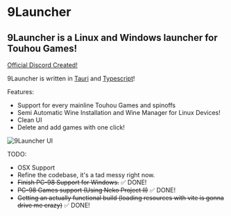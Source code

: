 # 9Launcher

## 9Launcher is a Linux and Windows launcher for Touhou Games!

[Official Discord Created!](https://discord.gg/cxmG2jcTpr)

9Launcher is written in [Tauri](https://tauri.app) and [Typescript](https://www.typescriptlang.org/)!

Features:

-   Support for every mainline Touhou Games and spinoffs
-   Semi Automatic Wine Installation and Wine Manager for Linux Devices!
-   Clean UI
-   Delete and add games with one click!

![9Launcher UI](https://github.com/wearrrrr/9Launcher/assets/99224452/a595ce3d-1799-4b67-b63b-9b751706c50c)

TODO:

-   OSX Support
-   Refine the codebase, it's a tad messy right now.
-   ~~Finish PC-98 Support for Windows.~~ ✅ DONE!
-   ~~PC-98 Games support (Using Neko Project II)~~ ✅ DONE!
-   ~~Getting an actually functional build (loading resources with vite is gonna drive me crazy)~~ ✅ DONE!
